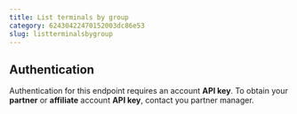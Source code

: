 ```yaml
---
title: List terminals by group
category: 62430422470152003dc86e53
slug: listterminalsbygroup
---
```


## Authentication

Authentication for this endpoint requires an account **API key**. To obtain your **partner** or **affiliate** account **API key**, contact you partner manager.
